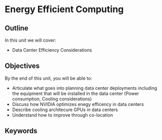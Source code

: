# Energy Efficient Computing

## Outline
In this unit we will cover:
- Data Center Efficiency Considerations

## Objectives
By the end of this unit, you will be able to:
- Articulate what goes into planning data center deployments including the equipment that will be installed in the data center (Power consumption, Cooling considerations)
- Discuss how NVIDIA optimizes enegy efficency in data centers
- Describe cooling architecure GPUs in data centers
- Understand how to improve through co-location

## Keywords